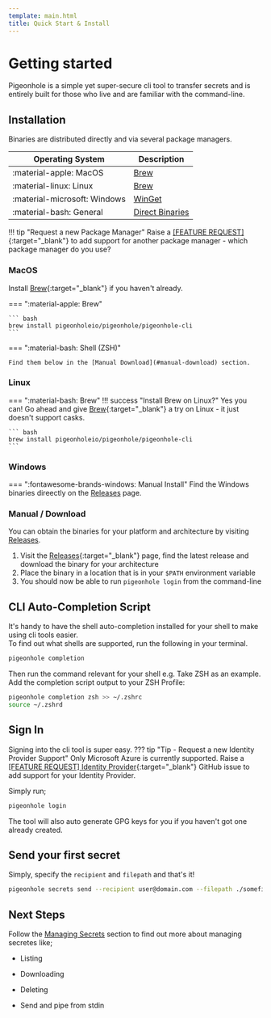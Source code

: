 ```yaml
---
template: main.html
title: Quick Start & Install
---
```

# Getting started
<!-- !!! note "Thank you for checking out PigeonHole!"
    Firstly, thank you for your support and simply using the tool! It's this activity that will keep PigeonHole going.   
    Secondly, PigeonHole is still under active development. Go take a look at the [Roadmap] to see the ideas and features that are being considered - go vote and have your input! -->


Pigeonhole is a simple yet super-secure cli tool to
transfer secrets and is entirely built for those
who live and are familiar with the command-line.

## Installation

Binaries are distributed directly and via several package managers.

| Operating System      | Description                          |
| ----------- | ------------------------------------ |
| :material-apple: MacOS       |  [Brew](#macos)  |
| :material-linux: Linux       |  [Brew](#linux) |
| :material-microsoft: Windows    |  [WinGet](#windows) |
| :material-bash: General    |  [Direct Binaries](#manual-download) |

!!! tip "Request a new Package Manager"
    Raise a [[FEATURE REQUEST]](https://github.com/pigeonholeio/pigeonhole-cli/issues/new){:target="_blank"} to add support for another package manager - which package manager do you use?

### MacOS

Install [Brew]{:target="_blank"} if you haven't already.

=== ":material-apple: Brew"

    ``` bash
    brew install pigeonholeio/pigeonhole/pigeonhole-cli
    ```
=== ":material-bash: Shell (ZSH)"

    Find them below in the [Manual Download](#manual-download) section.

### Linux


=== ":material-bash: Brew"
    !!! success "Install Brew on Linux?"
        Yes you can! Go ahead and give [Brew]{:target="_blank"} a try on Linux - it just doesn't support casks.    

    ``` bash
    brew install pigeonholeio/pigeonhole/pigeonhole-cli
    ```

<!-- === ":material-ubuntu: Apt"
    !!! warning "Not Implemented"
        If you would like to see this then please get in touch. It's not currently supported but is on the roadmap.

    ``` bash
    apt install pigeonhole
    ```

=== ":material-redhat: Yum"
    !!! warning "Not Implemented"
        If you would like to see this then please get in touch. It's not currently supported but is on the roadmap.
  
    ``` bash
    yum install pigeonhole
    ``` -->
  
### Windows

=== ":fontawesome-brands-windows: Manual Install"
    Find the Windows binaries direectly on the [Releases] page.
    

<!-- === ":fontawesome-brands-windows: App Installer (Winget)"
    ``` pwsh
    winget source add --name pigeonhole
    winget install pigeonhole
    ```

=== ":fontawesome-brands-windows: Scoop"
    ``` pwsh
    scoop bucket add org https://github.com/planesailingio/scoop-pigeonhole.git
    scoop install planesailingio/scoop-pigeonhole
    ```

=== ":fontawesome-solid-terminal: PowerShell Gallery"
    ``` pwsh
    Install-Module -Name PigeonHole
    Import-Module -Name PigeonHole
    ``` -->

### Manual / Download
You can obtain the binaries for your platform and architecture by visiting [Releases].    

1. Visit the [Releases]{:target="_blank"} page, find the latest release and download the binary for your architecture
2. Place the binary in a location that is in your `$PATH` environment variable
3. You should now be able to run `pigeonhole login` from the command-line

## CLI Auto-Completion Script
It's handy to have the shell auto-completion installed for your shell to make using cli tools easier.   
To find out what shells are supported, run the following in your terminal.
``` bash
pigeonhole completion
```
Then run the command relevant for your shell e.g. Take ZSH as an example. Add the completion script output to your ZSH Profile:
``` bash
pigeonhole completion zsh >> ~/.zshrc
source ~/.zshrd
```

## Sign In

Signing into the cli tool is super easy.
??? tip "Tip - Request a new Identity Provider Support"
    Only Microsoft Azure is currently supported. Raise a [[FEATURE REQUEST] Identity Provider](https://github.com/planesailingio/pigeono.io/issues/3){:target="_blank"} GitHub issue to add support for your Identity Provider.    

Simply run;
``` bash
pigeonhole login
```
The tool will also auto generate GPG keys for you if you haven't got one already created.


## Send your first secret
Simply, specify the `recipient` and `filepath` and that's it!
``` bash
pigeonhole secrets send --recipient user@domain.com --filepath ./somefile
```

## Next Steps
Follow the [Managing Secrets](/secrets/manage) section to find out more about managing secretes like;    
- Listing    
- Downloading    
- Deleting    
- Send and pipe from stdin

  [Roadmap]: /roadmap/v1
  [Tor]: https://www.torproject.org
  [Releases]: https://releases.pigeono.io 
  [Brew Install]: https://brew.sh
  [Brew]: https://brew.sh
  [Journey]: /journey
